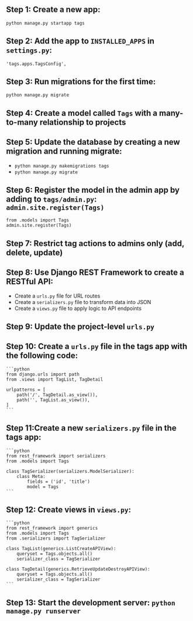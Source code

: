 ## Step 1: Create a new app:

`python manage.py startapp tags`

## Step 2: Add the app to `INSTALLED_APPS` in `settings.py`:

`'tags.apps.TagsConfig',`

## Step 3: Run migrations for the first time:

`python manage.py migrate`

## Step 4: Create a model called `Tags` with a many-to-many relationship to projects

## Step 5: Update the database by creating a new migration and running migrate:

- `python manage.py makemigrations tags`
- `python manage.py migrate`

## Step 6: Register the model in the admin app by adding to `tags/admin.py`: `admin.site.register(Tags)`


```
from .models import Tags 
admin.site.register(Tags)
```

## Step 7: Restrict tag actions to admins only (add, delete, update)

## Step 8: Use Django REST Framework to create a RESTful API:

- Create a `urls.py` file for URL routes
- Create a `serializers.py` file to transform data into JSON
- Create a `views.py` file to apply logic to API endpoints

## Step 9: Update the project-level `urls.py`

## Step 10: Create a `urls.py` file in the tags app with the following code:

    ```python
    from django.urls import path
    from .views import TagList, TagDetail

    urlpatterns = [
        path('/', TagDetail.as_view()),
        path('', TagList.as_view()),
    ]
    ```

## Step 11:Create a new `serializers.py` file in the tags app:

    ```python
    from rest_framework import serializers
    from .models import Tags

    class TagSerializer(serializers.ModelSerializer):
        class Meta:
            fields = ('id', 'title')
            model = Tags
    ```

## Step 12: Create views in `views.py`:

    ```python
    from rest_framework import generics
    from .models import Tags
    from .serializers import TagSerializer

    class TagList(generics.ListCreateAPIView):
        queryset = Tags.objects.all()
        serializer_class = TagSerializer

    class TagDetail(generics.RetrieveUpdateDestroyAPIView):
        queryset = Tags.objects.all()
        serializer_class = TagSerializer
    ```

## Step 13: Start the development server: `python manage.py runserver`

<!-- ## Step 14: Add permission to let only admins update, add and delete something: `permission_classes = [IsAdminOrReadOnly]` -->
